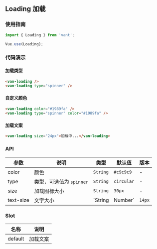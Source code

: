 ## Loading 加载

### 使用指南
``` javascript
import { Loading } from 'vant';

Vue.use(Loading);
```

### 代码演示

#### 加载类型

```html
<van-loading />
<van-loading type="spinner" />
```

#### 自定义颜色

```html
<van-loading color="#1989fa" />
<van-loading type="spinner" color="#1989fa" />
```

#### 加载文案

```html
<van-loading size="24px">加载中...</van-loading>
```

### API

| 参数 | 说明 | 类型 | 默认值 | 版本 |
|------|------|------|------|------|
| color | 颜色 | `String` | `#c9c9c9` | - |
| type | 类型，可选值为 `spinner` | `String` | `circular` | - |
| size | 加载图标大小 | `String` | `30px` | - |
| text-size | 文字大小 | `String | Number` | `14px` | 2.0.0 |

### Slot

| 名称 | 说明 |
|------|------|
| default | 加载文案 |
